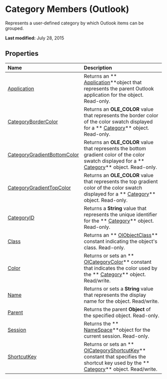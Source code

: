 
# Category Members (Outlook)
Represents a user-defined category by which Outlook items can be grouped.

 **Last modified:** July 28, 2015


## Properties



|**Name**|**Description**|
|:-----|:-----|
| [Application](fb761a10-8fb4-a822-5ea1-fc0cd3fbbb4a.md)|Returns an  ** [Application](797003e7-ecd1-eccb-eaaf-32d6ddde8348.md)**object that represents the parent Outlook application for the object. Read-only.|
| [CategoryBorderColor](95251459-f216-7cc8-55ef-c939090cf3bf.md)|Returns an  **OLE_COLOR** value that represents the border color of the color swatch displayed for a ** [Category](143ef095-54b0-cbe2-e356-632029061ac2.md)** object. Read-only.|
| [CategoryGradientBottomColor](5f082300-2eb0-b297-dc54-9657da5ae319.md)|Returns an  **OLE_COLOR** value that represents the bottom gradient color of the color swatch displayed for a ** [Category](143ef095-54b0-cbe2-e356-632029061ac2.md)** object. Read-only.|
| [CategoryGradientTopColor](deb7a986-8afd-465c-ed8e-3cf669f96a35.md)|Returns an  **OLE_COLOR** value that represents the top gradient color of the color swatch displayed for a ** [Category](143ef095-54b0-cbe2-e356-632029061ac2.md)** object. Read-only.|
| [CategoryID](e75ed17a-940f-2325-8739-1367329854d2.md)|Returns a  **String** value that represents the unique identifier for the ** [Category](143ef095-54b0-cbe2-e356-632029061ac2.md)** object. Read-only.|
| [Class](8150d12a-82af-9e5c-5d43-5084b0d6b364.md)|Returns an  ** [OlObjectClass](33d724b3-df3c-2a7f-a80f-93b66d96f588.md)** constant indicating the object's class. Read-only.|
| [Color](42814031-97ee-bb71-7c24-4ddd367d793c.md)|Returns or sets an  ** [OlCategoryColor](048bbc6b-c49f-68a3-ac59-b61204e5ef78.md)** constant that indicates the color used by the ** [Category](143ef095-54b0-cbe2-e356-632029061ac2.md)** object. Read/write.|
| [Name](b9a711e9-f79d-f4f7-88bb-eaeb61d64089.md)|Returns or sets a  **String** value that represents the display name for the object. Read/write.|
| [Parent](6d58be95-ef11-e1f2-ccb0-c9ad8aff111f.md)|Returns the parent  **Object** of the specified object. Read-only.|
| [Session](e942f0c1-930f-fe1f-0b57-fe4b2894ee74.md)|Returns the  ** [NameSpace](f0dcaa19-07f5-5d42-a3bf-2e42b7885644.md)**object for the current session. Read-only.|
| [ShortcutKey](c78f882a-ab02-5218-e71f-362c86b4dfe1.md)|Returns or sets an  ** [OlCategoryShortcutKey](11e3f075-514c-f34c-453e-cf70ee128af5.md)** constant that specifies the shortcut key used by the ** [Category](143ef095-54b0-cbe2-e356-632029061ac2.md)** object. Read/write.|
